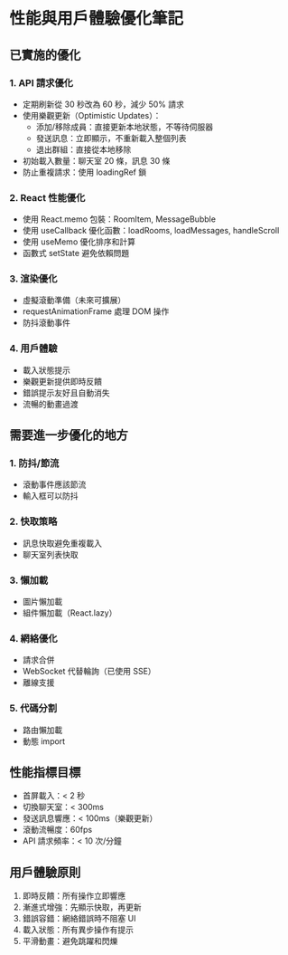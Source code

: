# 性能與用戶體驗優化筆記

## 已實施的優化

### 1. API 請求優化
- 定期刷新從 30 秒改為 60 秒，減少 50% 請求
- 使用樂觀更新（Optimistic Updates）：
  - 添加/移除成員：直接更新本地狀態，不等待伺服器
  - 發送訊息：立即顯示，不重新載入整個列表
  - 退出群組：直接從本地移除
- 初始載入數量：聊天室 20 條，訊息 30 條
- 防止重複請求：使用 loadingRef 鎖

### 2. React 性能優化
- 使用 React.memo 包裝：RoomItem, MessageBubble
- 使用 useCallback 優化函數：loadRooms, loadMessages, handleScroll
- 使用 useMemo 優化排序和計算
- 函數式 setState 避免依賴問題

### 3. 渲染優化
- 虛擬滾動準備（未來可擴展）
- requestAnimationFrame 處理 DOM 操作
- 防抖滾動事件

### 4. 用戶體驗
- 載入狀態提示
- 樂觀更新提供即時反饋
- 錯誤提示友好且自動消失
- 流暢的動畫過渡

## 需要進一步優化的地方

### 1. 防抖/節流
- 滾動事件應該節流
- 輸入框可以防抖

### 2. 快取策略
- 訊息快取避免重複載入
- 聊天室列表快取

### 3. 懶加載
- 圖片懶加載
- 組件懶加載（React.lazy）

### 4. 網絡優化
- 請求合併
- WebSocket 代替輪詢（已使用 SSE）
- 離線支援

### 5. 代碼分割
- 路由懶加載
- 動態 import

## 性能指標目標

- 首屏載入：< 2 秒
- 切換聊天室：< 300ms
- 發送訊息響應：< 100ms（樂觀更新）
- 滾動流暢度：60fps
- API 請求頻率：< 10 次/分鐘

## 用戶體驗原則

1. 即時反饋：所有操作立即響應
2. 漸進式增強：先顯示快取，再更新
3. 錯誤容錯：網絡錯誤時不阻塞 UI
4. 載入狀態：所有異步操作有提示
5. 平滑動畫：避免跳躍和閃爍

